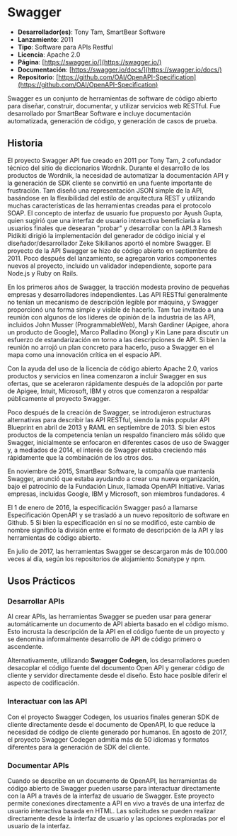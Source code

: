 # Swagger

- **Desarrollador(es)**: Tony Tam, SmartBear Software
- **Lanzamiento**: 2011
- **Tipo**: Software para APIs Restful
- **Licencia**: Apache 2.0
- **Página**: [https://swagger.io/](https://swagger.io/)
- **Documentación**: [https://swagger.io/docs/](https://swagger.io/docs/)
- **Repositorio**: [https://github.com/OAI/OpenAPI-Specification](https://github.com/OAI/OpenAPI-Specification)

Swagger es un conjunto de herramientas de software de código abierto para diseñar, construir, documentar, y utilizar servicios web RESTful. Fue desarrollado por SmartBear Software e incluye documentación automatizada, generación de código, y generación de casos de prueba.

## Historia

El proyecto Swagger API fue creado en 2011 por Tony Tam, 2​ cofundador técnico del sitio de diccionarios Wordnik. Durante el desarrollo de los productos de Wordnik, la necesidad de automatizar la documentación API y la generación de SDK cliente se convirtió en una fuente importante de frustración. Tam diseñó una representación JSON simple de la API, basándose en la flexibilidad del estilo de arquitectura REST y utilizando muchas características de las herramientas creadas para el protocolo SOAP. El concepto de interfaz de usuario fue propuesto por Ayush Gupta, quien sugirió que una interfaz de usuario interactiva beneficiaría a los usuarios finales que desearan "probar" y desarrollar con la API.3​ Ramesh Pidikiti dirigió la implementación del generador de código inicial y el diseñador/desarrollador Zeke Sikilianos aportó el nombre Swagger. El proyecto de la API Swagger se hizo de código abierto en septiembre de 2011. Poco después del lanzamiento, se agregaron varios componentes nuevos al proyecto, incluido un validador independiente, soporte para Node.js y Ruby on Rails.

En los primeros años de Swagger, la tracción modesta provino de pequeñas empresas y desarrolladores independientes. Las API RESTful generalmente no tenían un mecanismo de descripción legible por máquina, y Swagger proporcionó una forma simple y visible de hacerlo. Tam fue invitado a una reunión con algunos de los líderes de opinión de la industria de las API, incluidos John Musser (ProgrammableWeb), Marsh Gardiner (Apigee, ahora un producto de Google), Marco Palladino (Kong) y Kin Lane para discutir un esfuerzo de estandarización en torno a las descripciones de API. Si bien la reunión no arrojó un plan concreto para hacerlo, puso a Swagger en el mapa como una innovación crítica en el espacio API.

Con la ayuda del uso de la licencia de código abierto Apache 2.0, varios productos y servicios en línea comenzaron a incluir Swagger en sus ofertas, que se aceleraron rápidamente después de la adopción por parte de Apigee, Intuit, Microsoft, IBM y otros que comenzaron a respaldar públicamente el proyecto Swagger.

Poco después de la creación de Swagger, se introdujeron estructuras alternativas para describir las API RESTful, siendo la más popular API Blueprint en abril de 2013 y RAML en septiembre de 2013. Si bien estos productos de la competencia tenían un respaldo financiero más sólido que Swagger, inicialmente se enfocaron en diferentes casos de uso de Swagger y, a mediados de 2014, el interés de Swagger estaba creciendo más rápidamente que la combinación de los otros dos.

En noviembre de 2015, SmartBear Software, la compañía que mantenía Swagger, anunció que estaba ayudando a crear una nueva organización, bajo el patrocinio de la Fundación Linux, llamada OpenAPI Initiative. Varias empresas, incluidas Google, IBM y Microsoft, son miembros fundadores. 4​

El 1 de enero de 2016, la especificación Swagger pasó a llamarse Especificación OpenAPI y se trasladó a un nuevo repositorio de software en Github. 5​ Si bien la especificación en sí no se modificó, este cambio de nombre significó la división entre el formato de descripción de la API y las herramientas de código abierto.

En julio de 2017, las herramientas Swagger se descargaron más de 100.000 veces al día, según los repositorios de alojamiento Sonatype y npm.

## Usos Prácticos

### Desarrollar APIs

Al crear APIs, las herramientas Swagger se pueden usar para generar automáticamente un documento de API abierta basado en el código mismo. Esto incrusta la descripción de la API en el código fuente de un proyecto y se denomina informalmente desarrollo de API de código primero o ascendente.

Alternativamente, utilizando **Swagger Codegen**, los desarrolladores pueden desacoplar el código fuente del documento Open API y generar código de cliente y servidor directamente desde el diseño. Esto hace posible diferir el aspecto de codificación.

### Interactuar con las API

Con el proyecto Swagger Codegen, los usuarios finales generan SDK de cliente directamente desde el documento de OpenAPI, lo que reduce la necesidad de código de cliente generado por humanos. En agosto de 2017, el proyecto Swagger Codegen admitía más de 50 idiomas y formatos diferentes para la generación de SDK del cliente.

### Documentar APIs

Cuando se describe en un documento de OpenAPI, las herramientas de código abierto de Swagger pueden usarse para interactuar directamente con la API a través de la interfaz de usuario de Swagger. Este proyecto permite conexiones directamente a API en vivo a través de una interfaz de usuario interactiva basada en HTML. Las solicitudes se pueden realizar directamente desde la interfaz de usuario y las opciones exploradas por el usuario de la interfaz.
